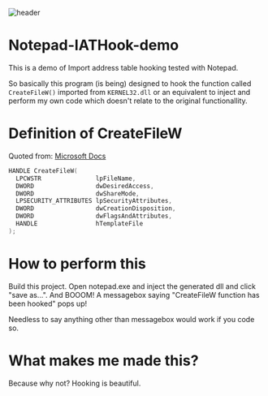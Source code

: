 ![header](https://user-images.githubusercontent.com/33578715/127169129-80aa53f8-3f54-4549-80b5-e2c19bfaa790.PNG)
# Notepad-IATHook-demo

This is a demo of Import address table hooking tested with Notepad.

So basically this program (is being) designed to hook the function called `CreateFileW()` imported from `KERNEL32.dll` or an equivalent to inject and perform my own code which doesn't relate to the original functionallity.

# Definition of CreateFileW

Quoted from: [Microsoft Docs](https://docs.microsoft.com/en-us/windows/win32/api/fileapi/nf-fileapi-createfilew)

```cpp
HANDLE CreateFileW(
  LPCWSTR               lpFileName,
  DWORD                 dwDesiredAccess,
  DWORD                 dwShareMode,
  LPSECURITY_ATTRIBUTES lpSecurityAttributes,
  DWORD                 dwCreationDisposition,
  DWORD                 dwFlagsAndAttributes,
  HANDLE                hTemplateFile
);
```

# How to perform this

Build this project.
Open notepad.exe and inject the generated dll and click "save as...".
And BOOOM! A messagebox saying "CreateFileW function has been hooked" pops up!

Needless to say anything other than messagebox would work if you code so.


# What makes me made this?

Because why not? Hooking is beautiful.
